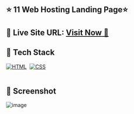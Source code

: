 ## ⭐ 11 Web Hosting Landing Page⭐

## 📌 **Live Site URL:** <a href="https://web-hostingg.netlify.app/">**Visit Now** 🚀</a>

## 📌 Tech Stack

[![HTML](https://img.shields.io/badge/html5%20-%23E34F26.svg?&style=for-the-badge&logo=html5&logoColor=white)](https://github.com/prakash-naikwadi)&nbsp;
[![CSS](https://img.shields.io/badge/css3%20-%231572B6.svg?&style=for-the-badge&logo=css3&logoColor=white)](https://github.com/prakash-naikwadi)&nbsp;
<br>
<br>

## 📌 Screenshot
![image](./thumbnail.png)
